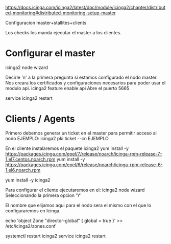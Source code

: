 https://docs.icinga.com/icinga2/latest/doc/module/icinga2/chapter/distributed-monitoring#distributed-monitoring-setup-master

Configuracion master+stallites+clients

Los checks los manda ejecutar el master a los clientes.

# Configurar el master
icinga2 node wizard

Decirle 'n' a la primera pregunta si estamos configurado el nodo master.
Nos creara los certificados y configuraciones necesarios para poder usar el modulo api.
icinga2 feature enable api
Abre el puerto 5665

service icinga2 restart


# Clients / Agents
Primero debemos generar un ticket en el master para permitir acceso al nodo EJEMPLO:
icinga2 pki ticket --cn EJEMPLO

En el cliente instalaremos el paquete icinga2
yum install -y https://packages.icinga.com/epel/7/release/noarch/icinga-rpm-release-7-1.el7.centos.noarch.rpm
yum install -y https://packages.icinga.com/epel/6/release/noarch/icinga-rpm-release-6-1.el6.noarch.rpm

yum install -y icinga2

Para configurar el cliente ejecutaremos en el:
icinga2 node wizard
Seleccionando la primera opcion 'Y'

El nombre que elijamos aqui para el nodo sera el mismo con el que lo configuraremos en Icinga.

echo 'object Zone "director-global" { global = true }' >> /etc/icinga2/zones.conf

systemctl restart icinga2
service icinga2 restart


